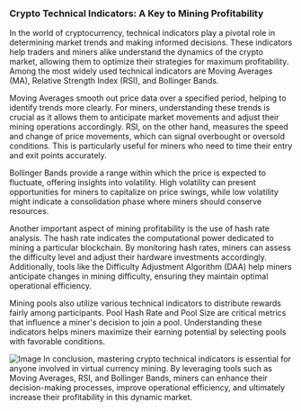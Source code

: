 ### Crypto Technical Indicators: A Key to Mining Profitability

In the world of cryptocurrency, technical indicators play a pivotal role in determining market trends and making informed decisions. These indicators help traders and miners alike understand the dynamics of the crypto market, allowing them to optimize their strategies for maximum profitability. Among the most widely used technical indicators are Moving Averages (MA), Relative Strength Index (RSI), and Bollinger Bands.

Moving Averages smooth out price data over a specified period, helping to identify trends more clearly. For miners, understanding these trends is crucial as it allows them to anticipate market movements and adjust their mining operations accordingly. RSI, on the other hand, measures the speed and change of price movements, which can signal overbought or oversold conditions. This is particularly useful for miners who need to time their entry and exit points accurately.

Bollinger Bands provide a range within which the price is expected to fluctuate, offering insights into volatility. High volatility can present opportunities for miners to capitalize on price swings, while low volatility might indicate a consolidation phase where miners should conserve resources.

Another important aspect of mining profitability is the use of hash rate analysis. The hash rate indicates the computational power dedicated to mining a particular blockchain. By monitoring hash rates, miners can assess the difficulty level and adjust their hardware investments accordingly. Additionally, tools like the Difficulty Adjustment Algorithm (DAA) help miners anticipate changes in mining difficulty, ensuring they maintain optimal operational efficiency.

Mining pools also utilize various technical indicators to distribute rewards fairly among participants. Pool Hash Rate and Pool Size are critical metrics that influence a miner's decision to join a pool. Understanding these indicators helps miners maximize their earning potential by selecting pools with favorable conditions.


![Image](https://github.com/user-attachments/assets/31692037-0104-4703-abd1-696b6a7dd41b)
In conclusion, mastering crypto technical indicators is essential for anyone involved in virtual currency mining. By leveraging tools such as Moving Averages, RSI, and Bollinger Bands, miners can enhance their decision-making processes, improve operational efficiency, and ultimately increase their profitability in this dynamic market.